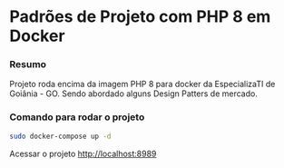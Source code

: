 # Padrões de Projeto com PHP 8 em Docker

### Resumo
Projeto roda encima da imagem PHP 8 para docker
da EspecializaTI de Goiânia - GO. 
Sendo abordado alguns Design Patters de mercado.

### Comando para rodar o projeto
```sh 
sudo docker-compose up -d
```

Acessar o projeto
[http://localhost:8989](http://localhost:8989)

